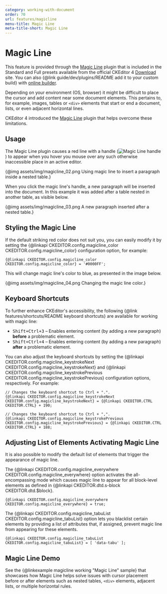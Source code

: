 ```yaml
---
category: working-with-document
order: 70
url: features/magicline
menu-title: Magic Line
meta-title-short: Magic Line
---
```

<!--
Copyright (c) 2003-2021, CKSource - Frederico Knabben. All rights reserved.
For licensing, see LICENSE.md.
-->

# Magic Line

<info-box info="">
    This feature is provided through the <a href="https://ckeditor.com/cke4/addon/magicline">Magic Line</a> plugin that is included in the Standard and Full presets available from the official CKEditor 4 <a href="https://ckeditor.com/ckeditor-4/download/">Download</a> site. You can also {@link guide/dev/plugins/README add it to your custom build} with <a href="https://ckeditor.com/cke4/builder">online builder</a>.
</info-box>

Depending on your environment (OS, browser) it might be difficult to place the cursor and add content near some document elements. This pertains to, for example, images, tables or `<div>` elements that start or end a document, lists, or even adjacent horizontal lines.

CKEditor 4 introduced the [Magic Line](https://ckeditor.com/cke4/addon/magicline) plugin that helps overcome these limitations.

## Usage

The Magic Line plugin causes a red line with a handle (<img class="inline" src="%BASE_PATH%/assets/img/magicline_01.png" alt="Magic Line handle">) to appear when you hover you mouse over any such otherwise inaccessible place in an active editor.

{@img assets/img/magicline_02.png Using magic line to insert a paragraph inside a nested table.}

When you click the magic line's handle, a new paragraph will be inserted into the document. In this example it was added after a table nested in another table, as visible below.

{@img assets/img/magicline_03.png A new paragraph inserted after a nested table.}

## Styling the Magic Line

If the default striking red color does not suit you, you can easily modify it by setting the {@linkapi CKEDITOR.config.magicline_color CKEDITOR.config.magicline_color} configuration option, for example:

    {@linkapi CKEDITOR.config.magicline_color CKEDITOR.config.magicline_color} = '#0000FF';

This will change magic line's color to blue, as presented in the image below.

{@img assets/img/magicline_04.png Changing the magic line color.}

## Keyboard Shortcuts

To further enhance CKEditor's accessibility, the following {@link features/shortcuts/README keyboard shortcuts} are available for working with magic line:

* <kbd>Shift+Ctrl+3</kbd> &ndash; Enables entering content (by adding a new paragraph) **before** a problematic element.
* <kbd>Shift+Ctrl+4</kbd> &ndash; Enables entering content (by adding a new paragraph) **after** a problematic element.

You can also adjust the keyboard shortcuts by setting the {@linkapi CKEDITOR.config.magicline_keystrokeNext CKEDITOR.config.magicline_keystrokeNext} and {@linkapi CKEDITOR.config.magicline_keystrokePrevious CKEDITOR.config.magicline_keystrokePrevious} configuration options, respectively. For example:

    // Changes the keyboard shortcut to Ctrl + ".".
    {@linkapi CKEDITOR.config.magicline_keystrokeNext CKEDITOR.config.magicline_keystrokeNext} = {@linkapi CKEDITOR.CTRL CKEDITOR.CTRL} + 190;

    // Changes the keyboard shortcut to Ctrl + ",".
    {@linkapi CKEDITOR.config.magicline_keystrokePrevious CKEDITOR.config.magicline_keystrokePrevious} = {@linkapi CKEDITOR.CTRL CKEDITOR.CTRL} + 188;

## Adjusting List of Elements Activating Magic Line

It is also possible to modify the default list of elements that trigger the appearance of magic line.

The {@linkapi CKEDITOR.config.magicline_everywhere CKEDITOR.config.magicline_everywhere} option activates the all-encompassing mode which causes magic line to appear for all block-level elements as defined in {@linkapi CKEDITOR.dtd.s-block CKEDITOR.dtd.$block}.

    {@linkapi CKEDITOR.config.magicline_everywhere CKEDITOR.config.magicline_everywhere} = true;

The {@linkapi CKEDITOR.config.magicline_tabuList CKEDITOR.config.magicline_tabuList} option lets you blacklist certain elements by providing a list of attributes that, if assigned, prevent magic line from appearing for these elements.

    {@linkapi CKEDITOR.config.magicline_tabuList CKEDITOR.config.magicline_tabuList} = [ 'data-tabu' ];

## Magic Line Demo

See the {@linkexample magicline working "Magic Line" sample} that showcases how Magic Line helps solve issues with cursor placement before or after elements such as nested tables, `<div>` elements, adjacent lists, or multiple horizontal rules.
